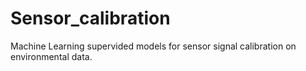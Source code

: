 # Sensor_calibration
Machine Learning supervided models for sensor signal calibration on environmental data.
